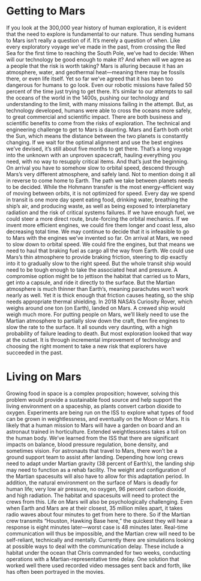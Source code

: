 # Getting to Mars
If you look at the 300,000 year history of human exploration, it is evident that the need to explore is fundamental to our nature. Thus sending humans to Mars isn’t really a question of if. It’s merely a question of when. Like every exploratory voyage we’ve made in the past, from crossing the Red Sea for the first time to reaching the South Pole, we’ve had to decide: When will our technology be good enough to make it? And when will we agree as a people that the risk is worth taking?
Mars is alluring because it has an atmosphere, water, and geothermal heat—meaning there may be fossils there, or even life itself. Yet so far we’ve agreed that it has been too dangerous for humans to go look. Even our robotic missions have failed 50 percent of the time just trying to get there. It’s similar to our attempts to sail the oceans of the world in the 1400s, pushing our technology and understanding to the limit, with many missions failing in the attempt. But, as technology developed, humans were able to cross the oceans more safely, to great commercial and scientific impact. There are both business and scientific benefits to come from the risks of exploration.
The technical and engineering challenge to get to Mars is daunting. Mars and Earth both orbit the Sun, which means the distance between the two planets is constantly changing. If we wait for the optimal alignment and use the best engines we’ve devised, it’s still about five months to get there. That’s a long voyage into the unknown with an unproven spacecraft, hauling everything you need, with no way to resupply critical items. And that’s just the beginning. On arrival you have to somehow slow to orbital speed, descend through Mars’s very different atmosphere, and safely land. Not to mention doing it all in reverse to come home to Earth.
The path we take between planets needs to be decided. While the Hohmann transfer is the most energy-efficient way of moving between orbits, it is not optimized for speed. Every day we spend in transit is one more day spent eating food, drinking water, breathing the ship’s air, and producing waste, as well as being exposed to interplanetary radiation and the risk of critical systems failures. If we have enough fuel, we could steer a more direct route, brute-forcing the orbital mechanics. If we invent more efficient engines, we could fire them longer and coast less, also decreasing total time. We may continue to decide that it is infeasible to go to Mars with the engines we’ve invented so far.
On arrival at Mars, we need to slow down to orbital speed. We could fire the engines, but that means we need to haul that braking fuel as cargo all the way from Earth. We could use Mars’s thin atmosphere to provide braking friction, steering to dip exactly into it to gradually slow to the right speed. But the whole transit ship would need to be tough enough to take the associated heat and pressure. A compromise option might be to jettison the habitat that carried us to Mars, get into a capsule, and ride it directly to the surface.
But the Martian atmosphere is much thinner than Earth’s, meaning parachutes won’t work nearly as well. Yet it is thick enough that friction causes heating, so the ship needs appropriate thermal shielding. In 2018 NASA’s Curiosity Rover, which weighs around one ton (on Earth), landed on Mars. A crewed ship would weigh much more. For putting people on Mars, we’ll likely need to use the Martian atmosphere to partially slow down the craft, then fire engines to slow the rate to the surface.
It all sounds very daunting, with a high probability of failure leading to death. But most exploration looked that way at the outset. It is through incremental improvement of technology and choosing the right moment to take a new risk that explorers have succeeded in the past.
# Living on Mars
Growing food in space is a complex proposition; however, solving this problem would provide a sustainable food source and help support the living environment on a spaceship, as plants convert carbon dioxide to oxygen. Experiments are being run on the ISS to explore what types of food can be grown in weightlessness, and eventually on the Moon or Mars. It is likely that a human mission to Mars will have a garden on board and an astronaut trained in horticulture.
Extended weightlessness takes a toll on the human body. We’ve learned from the ISS that there are significant impacts on balance, blood pressure regulation, bone density, and sometimes vision.
For astronauts that travel to Mars, there won’t be a ground support team to assist after landing. Depending how long crews need to adapt under Martian gravity (38 percent of Earth’s), the landing ship may need to function as a rehab facility. The weight and configuration of the Martian spacesuits will also have to allow for this adaptation period. In addition, the natural environment on the surface of Mars is deadly for human life; very low air pressure, no oxygen, 96 percent carbon dioxide, and high radiation. The habitat and spacesuits will need to protect the crews from this.
Life on Mars will also be psychologically challenging. Even when Earth and Mars are at their closest, 35 million miles apart, it takes radio waves about four minutes to get from here to there. So if the Martian crew transmits “Houston, Hawking Base here,” the quickest they will hear a response is eight minutes later—worst case is 48 minutes later. Real-time communication will thus be impossible, and the Martian crew will need to be self-reliant, technically and mentally.
Currently there are simulations looking at possible ways to deal with the communication delay. These include a habitat under the ocean that Chris commanded for two weeks, conducting operations with a Martian-representative time delay. One solution that worked well there used recorded video messages sent back and forth, like has often been portrayed in the movies.
